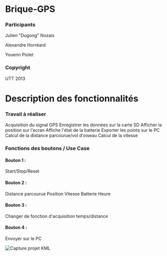 # Brique-GPS

### Participants

Julien "Dugong" Nozais

Alexandre Horréard

Youenn Piolet

### Copyright

UTT
2013


# Description des fonctionnalités

### Travail à réaliser

Acquisition du signal GPS
Enregistrer les données sur la carte SD
Afficher la position sur l'ecran
Affiche l'état de la batterie
Exporter les points sur le PC
Calcul de la distance parcourue/vol d'oiseau
Calcul de la vitesse

### Fonctions des boutons / Use Case

#### Bouton 1 :

Start/Stop/Reset

#### Bouton 2 :

Distance parcourue
Position
Vitesse
Batterie
Heure

#### Bouton 3 :

Changer de fonction d'acquisition temps/distance

#### Bouton 4 :

Envoyer sur le PC

![Capture projet KML](https://raw.github.com/Dugong42/brique-gps/master/%5BIF23%5D.Capture2.png)
